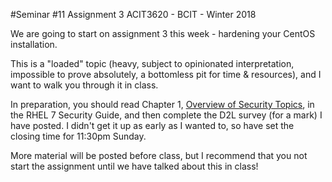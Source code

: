 #Seminar #11 Assignment 3
ACIT3620 - BCIT - Winter 2018

We are going to start on assignment 3 this week - hardening your CentOS installation.

This is a "loaded" topic (heavy, subject to opinionated interpretation, impossible
to prove absolutely, a bottomless pit for time & resources), and I want to walk
you through it in class.

In preparation, you should read Chapter 1,
[Overview of Security Topics](https://access.redhat.com/documentation/en-us/red_hat_enterprise_linux/7/html/security_guide/index),
in the RHEL 7 Security Guide, and then complete the D2L survey (for a mark) I have posted.
I didn't get it up as early as I wanted to, so have set the closing time for 11:30pm Sunday.

More material will be posted before class, but I recommend that you not start the assignment
until we have talked about this in class!
